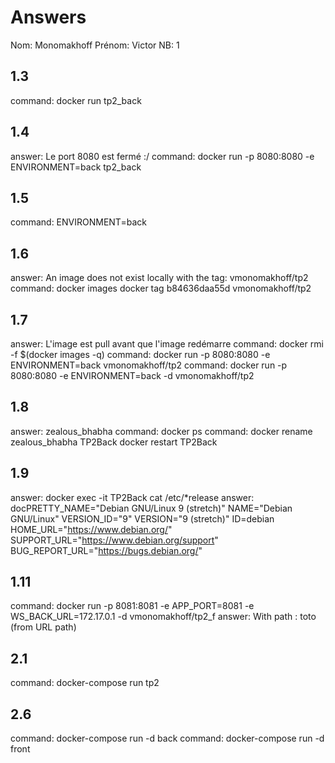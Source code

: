 # Answers

Nom: Monomakhoff
Prénom: Victor
NB: 1

## 1.3
command: docker run tp2_back

## 1.4
answer: Le port 8080 est fermé :/
command: docker run -p 8080:8080 -e ENVIRONMENT=back tp2_back

## 1.5
command: ENVIRONMENT=back

## 1.6
answer: An image does not exist locally with the tag: vmonomakhoff/tp2
command: docker images
	 docker tag b84636daa55d vmonomakhoff/tp2

## 1.7
answer: L'image est pull avant que l'image redémarre
command: docker rmi -f $(docker images -q)
command: docker run -p 8080:8080 -e ENVIRONMENT=back vmonomakhoff/tp2
command: docker run -p 8080:8080 -e ENVIRONMENT=back -d vmonomakhoff/tp2

## 1.8
answer: zealous_bhabha
command: docker ps
command: docker rename zealous_bhabha TP2Back
	 docker restart TP2Back

## 1.9
answer: docker exec -it TP2Back cat /etc/*release
answer: docPRETTY_NAME="Debian GNU/Linux 9 (stretch)"
	NAME="Debian GNU/Linux"
	VERSION_ID="9"
	VERSION="9 (stretch)"
	ID=debian
	HOME_URL="https://www.debian.org/"
	SUPPORT_URL="https://www.debian.org/support"
	BUG_REPORT_URL="https://bugs.debian.org/"


## 1.11
command: docker run -p 8081:8081 -e APP_PORT=8081 -e WS_BACK_URL=172.17.0.1 -d vmonomakhoff/tp2_f
answer: With path : toto   (from URL path)

## 2.1
command: docker-compose run tp2

## 2.6
command: docker-compose run -d back 
command: docker-compose run -d front


